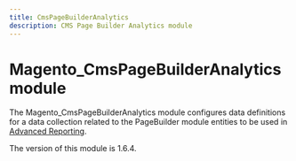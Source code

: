 ```yaml
---
title: CmsPageBuilderAnalytics
description: CMS Page Builder Analytics module
---
```


# Magento_CmsPageBuilderAnalytics module

The Magento_CmsPageBuilderAnalytics module configures data definitions for a data collection related to the PageBuilder module entities to be used in [Advanced Reporting](https://developer.adobe.com/commerce/php/development/advanced-reporting/modules/).

<InlineAlert slots="text" />
The version of this module is 1.6.4.
